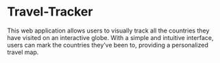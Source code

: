 # Travel-Tracker
This web application allows users to visually track all the countries they have visited on an interactive globe.
With a simple and intuitive interface, users can mark the countries they’ve been to, providing a personalized travel map.


